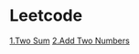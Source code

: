 # Leetcode
[1.Two Sum](https://github.com/Ellennan/Leetcode/blob/main/1.Two%20Sum.md)
[2.Add Two Numbers](https://github.com/Ellennan/Leetcode/blob/main/2.%20Add%20Two%20Numbers.md)
